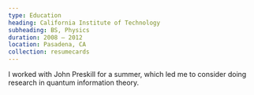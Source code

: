 ```yaml
---
type: Education
heading: California Institute of Technology
subheading: BS, Physics
duration: 2008 – 2012
location: Pasadena, CA
collection: resumecards
---
```


I worked with John Preskill for a summer, which
led me to consider doing research in quantum
information theory.
